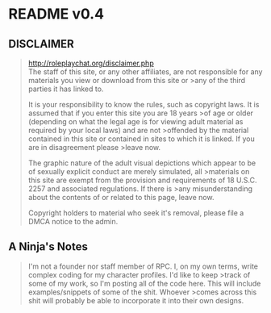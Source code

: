 # README v0.4 #
## DISCLAIMER ##
>http://roleplaychat.org/disclaimer.php <br />
>The staff of this site, or any other affiliates, are not responsible for any materials you view or download from this site or >any of the third parties it has linked to.
>
>It is your responsibility to know the rules, such as copyright laws. It is assumed that if you enter this site you are 18 years >of age or older (depending on what the legal age is for viewing adult material as required by your local laws) and are not >offended by the material contained in this site or contained in sites to which it is linked. If you are in disagreement please >leave now.
>
>The graphic nature of the adult visual depictions which appear to be of sexually explicit conduct are merely simulated, all >materials on this site are exempt from the provision and requirements of 18 U.S.C. 2257 and associated regulations. If there is >any misunderstanding about the contents of or related to this page, leave now.
>
>Copyright holders to material who seek it's removal, please file a DMCA notice to the admin.
## A Ninja's Notes ##
>I'm not a founder nor staff member of RPC. I, on my own terms, write complex coding for my character profiles. I'd like to keep >track of some of my work, so I'm posting all of the code here. This will include examples/snippets of some of the shit. Whoever >comes across this shit will probably be able to incorporate it into their own designs.